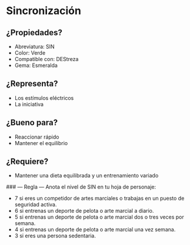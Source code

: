 
Sincronización
==============

¿Propiedades?
-------------
* Abreviatura: SIN
* Color: Verde
* Compatible con: DEStreza
* Gema: Esmeralda

¿Representa?
------------
* Los estímulos eléctricos
* La iniciativa

¿Bueno para?
------------
* Reaccionar rápido
* Mantener el equilibrio

¿Requiere?
----------
* Mantener una dieta equilibrada y un entrenamiento variado

### — Regla —
Anota el nivel de SIN en tu hoja de personaje:
* 7 si eres un competidor de artes marciales o trabajas en un puesto de seguridad activa.
* 6 si entrenas un deporte de pelota o arte marcial a diario.
* 5 si entrenas un deporte de pelota o arte marcial dos o tres veces por semana.
* 4 si entrenas un deporte de pelota o arte marcial una vez semana.
* 3 si eres una persona sedentaria.
